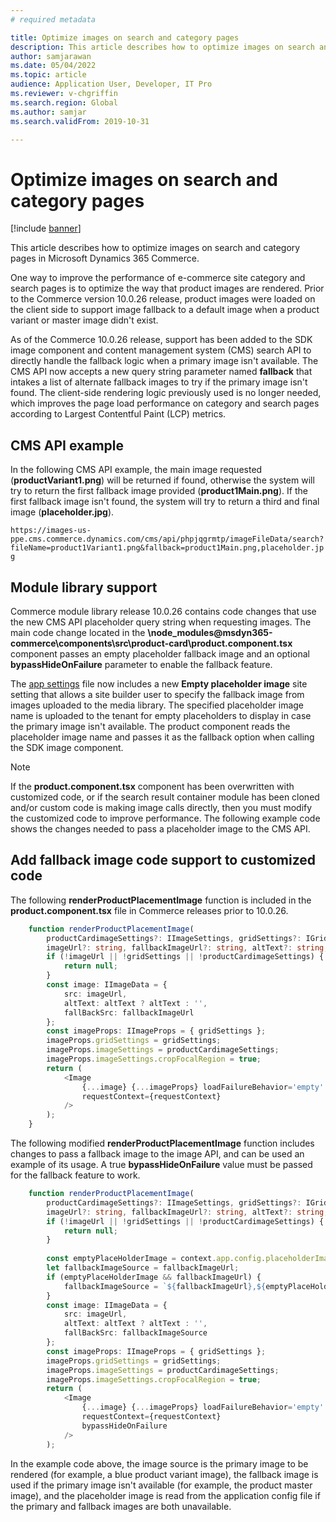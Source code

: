 ```yaml
---
# required metadata

title: Optimize images on search and category pages
description: This article describes how to optimize images on search and category pages in Microsoft Dynamics 365 Commerce.
author: samjarawan
ms.date: 05/04/2022
ms.topic: article
audience: Application User, Developer, IT Pro
ms.reviewer: v-chgriffin
ms.search.region: Global
ms.author: samjar
ms.search.validFrom: 2019-10-31

---
```

# Optimize images on search and category pages

[!include [banner](../includes/banner.md)]

This article describes how to optimize images on search and category pages in Microsoft Dynamics 365 Commerce.

One way to improve the performance of e-commerce site category and search pages is to optimize the way that product images are rendered. Prior to the Commerce version 10.0.26 release, product images were loaded on the client side to support image fallback to a default image when a product variant or master image didn't exist. 

As of the Commerce 10.0.26 release, support has been added to the SDK image component and content management system (CMS) search API to directly handle the fallback logic when a primary image isn't available. The CMS API now accepts a new query string parameter named **fallback** that intakes a list of alternate fallback images to try if the primary image isn't found. The client-side rendering logic previously used is no longer needed, which improves the page load performance on category and search pages according to Largest Contentful Paint (LCP) metrics.  

## CMS API example

In the following CMS API example, the main image requested (**productVariant1.png**) will be returned if found, otherwise the system will try to return the first fallback image provided (**product1Main.png**). If the first fallback image isn't found, the system will try to return a third and final image (**placeholder.jpg**).

`https://images-us-ppe.cms.commerce.dynamics.com/cms/api/phpjqgrmtp/imageFileData/search?fileName=product1Variant1.png&fallback=product1Main.png,placeholder.jpg`

## Module library support

Commerce module library release 10.0.26 contains code changes that use the new CMS API placeholder query string when requesting images. The main code change located in the **\node_modules\@msdyn365-commerce\components\src\product-card\product.component.tsx** component passes an empty placeholder fallback image and an optional **bypassHideOnFailure** parameter to enable the fallback feature.  

The [app settings](app-settings.md) file now includes a new **Empty placeholder image** site setting that allows a site builder user to specify the fallback image from images uploaded to the media library. The specified placeholder image name is uploaded to the tenant for empty placeholders to display in case the primary image isn't available. The product component reads the placeholder image name and passes it as the fallback option when calling the SDK image component.

> [!NOTE]
> If the **product.component.tsx** component has been overwritten with customized code, or if the search result container module has been cloned and/or custom code is making image calls directly, then you must modify the customized code to improve performance. The following example code shows the changes needed to pass a placeholder image to the CMS API.

## Add fallback image code support to customized code

The following **renderProductPlacementImage** function is included in the **product.component.tsx** file in Commerce releases prior to 10.0.26.

```typescript
    function renderProductPlacementImage(
        productCardimageSettings?: IImageSettings, gridSettings?: IGridSettings,
        imageUrl?: string, fallbackImageUrl?: string, altText?: string, requestContext?: IRequestContext): JSX.Element | null {
        if (!imageUrl || !gridSettings || !productCardimageSettings) {
            return null;
        }
        const image: IImageData = {
            src: imageUrl,
            altText: altText ? altText : '',
            fallBackSrc: fallbackImageUrl
        };
        const imageProps: IImageProps = { gridSettings };
        imageProps.gridSettings = gridSettings;
        imageProps.imageSettings = productCardimageSettings;
        imageProps.imageSettings.cropFocalRegion = true;
        return (
            <Image
                {...image} {...imageProps} loadFailureBehavior='empty'
                requestContext={requestContext}
            />
        );
    }
```

The following modified **renderProductPlacementImage** function includes changes to pass a fallback image to the image API, and can be used an example of its usage. A true **bypassHideOnFailure** value must be passed for the fallback feature to work.

```typescript
    function renderProductPlacementImage(
        productCardimageSettings?: IImageSettings, gridSettings?: IGridSettings,
        imageUrl?: string, fallbackImageUrl?: string, altText?: string, requestContext?: IRequestContext): JSX.Element | null {
        if (!imageUrl || !gridSettings || !productCardimageSettings) {
            return null;
        }
        
        const emptyPlaceHolderImage = context.app.config.placeholderImageName as string;
        let fallbackImageSource = fallbackImageUrl;
        if (emptyPlaceHolderImage && fallbackImageUrl) {
            fallbackImageSource = `${fallbackImageUrl},${emptyPlaceHolderImage}`;
        }
        const image: IImageData = {
            src: imageUrl,
            altText: altText ? altText : '',
            fallBackSrc: fallbackImageSource
        };
        const imageProps: IImageProps = { gridSettings };
        imageProps.gridSettings = gridSettings;
        imageProps.imageSettings = productCardimageSettings;
        imageProps.imageSettings.cropFocalRegion = true;
        return (
            <Image
                {...image} {...imageProps} loadFailureBehavior='empty'
                requestContext={requestContext}
                bypassHideOnFailure
            />
        );
```
In the example code above, the image source is the primary image to be rendered (for example, a blue product variant image), the fallback image is used if the primary image isn't available (for example, the product master image), and the placeholder image is read from the application config file if the primary and fallback images are both unavailable.
